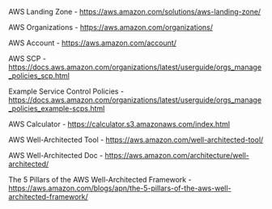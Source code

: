 AWS Landing Zone - https://aws.amazon.com/solutions/aws-landing-zone/

AWS Organizations - https://aws.amazon.com/organizations/

AWS Account - https://aws.amazon.com/account/

AWS SCP - https://docs.aws.amazon.com/organizations/latest/userguide/orgs_manage_policies_scp.html

Example Service Control Policies - https://docs.aws.amazon.com/organizations/latest/userguide/orgs_manage_policies_example-scps.html

AWS Calculator - https://calculator.s3.amazonaws.com/index.html

AWS Well-Architected Tool - https://aws.amazon.com/well-architected-tool/

AWS Well-Architected Doc - https://aws.amazon.com/architecture/well-architected/

The 5 Pillars of the AWS Well-Architected Framework - https://aws.amazon.com/blogs/apn/the-5-pillars-of-the-aws-well-architected-framework/
